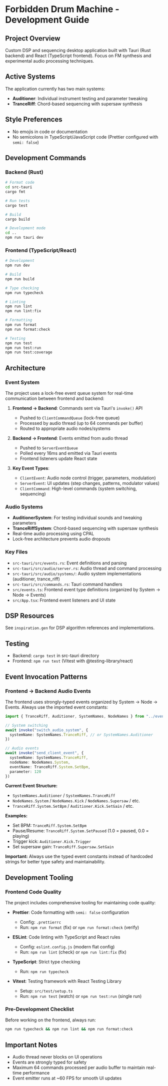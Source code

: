 # Forbidden Drum Machine - Development Guide

## Project Overview
Custom DSP and sequencing desktop application built with Tauri (Rust backend) and React (TypeScript frontend). Focus on FM synthesis and experimental audio processing techniques.

## Active Systems
The application currently has two main systems:
- **Auditioner**: Individual instrument testing and parameter tweaking
- **TranceRiff**: Chord-based sequencing with supersaw synthesis

## Style Preferences
- No emojis in code or documentation
- No semicolons in TypeScript/JavaScript code (Prettier configured with `semi: false`)

## Development Commands

### Backend (Rust)
```bash
# Format code
cd src-tauri
cargo fmt

# Run tests
cargo test

# Build
cargo build

# Development mode
cd ..
npm run tauri dev
```

### Frontend (TypeScript/React)
```bash
# Development
npm run dev

# Build
npm run build

# Type checking
npm run typecheck

# Linting
npm run lint
npm run lint:fix

# Formatting
npm run format
npm run format:check

# Testing
npm run test
npm run test:run
npm run test:coverage
```

## Architecture

### Event System
The project uses a lock-free event queue system for real-time communication between frontend and backend:

1. **Frontend → Backend**: Commands sent via Tauri's `invoke()` API
   - Pushed to `ClientCommandQueue` (lock-free queue)
   - Processed by audio thread (up to 64 commands per buffer)
   - Routed to appropriate audio nodes/systems

2. **Backend → Frontend**: Events emitted from audio thread
   - Pushed to `ServerEventQueue`
   - Polled every 16ms and emitted via Tauri events
   - Frontend listeners update React state

3. **Key Event Types**:
   - `ClientEvent`: Audio node control (trigger, parameters, modulation)
   - `ServerEvent`: UI updates (step changes, patterns, modulator values)
   - `ClientCommand`: High-level commands (system switching, sequencing)

### Audio Systems
- **AuditionerSystem**: For testing individual sounds and tweaking parameters
- **TranceRiffSystem**: Chord-based sequencing with supersaw synthesis
- Real-time audio processing using CPAL
- Lock-free architecture prevents audio dropouts

### Key Files
- `src-tauri/src/events.rs`: Event definitions and parsing
- `src-tauri/src/audio/server.rs`: Audio thread and command processing
- `src-tauri/src/audio/systems/`: Audio system implementations (auditioner, trance_riff)
- `src-tauri/src/commands.rs`: Tauri command handlers
- `src/events.ts`: Frontend event type definitions (organized by System → Node → Events)
- `src/App.tsx`: Frontend event listeners and UI state

## DSP Resources
See `inspiration.gen` for DSP algorithm references and implementations.

## Testing
- Backend: `cargo test` in src-tauri directory
- Frontend: `npm run test` (Vitest with @testing-library/react)

## Event Invocation Patterns

### Frontend → Backend Audio Events
The frontend uses strongly-typed events organized by System → Node → Events. Always use the imported event constants:

```typescript
import { TranceRiff, Auditioner, SystemNames, NodeNames } from "../events"

// System switching
await invoke("switch_audio_system", {
  systemName: SystemNames.TranceRiff, // or SystemNames.Auditioner
})

// Audio events
await invoke("send_client_event", {
  systemName: SystemNames.TranceRiff,
  nodeName: NodeNames.System,
  eventName: TranceRiff.System.SetBpm,
  parameter: 120
})
```

**Current Event Structure:**
- `SystemNames.Auditioner` / `SystemNames.TranceRiff`
- `NodeNames.System` / `NodeNames.Kick` / `NodeNames.Supersaw` / etc.
- `TranceRiff.System.SetBpm` / `Auditioner.Kick.SetGain` / etc.

**Examples:**
- Set BPM: `TranceRiff.System.SetBpm`
- Pause/Resume: `TranceRiff.System.SetPaused` (1.0 = paused, 0.0 = playing)
- Trigger kick: `Auditioner.Kick.Trigger`
- Set supersaw gain: `TranceRiff.Supersaw.SetGain`

**Important:** Always use the typed event constants instead of hardcoded strings for better type safety and maintainability.

## Development Tooling

### Frontend Code Quality
The project includes comprehensive tooling for maintaining code quality:

- **Prettier**: Code formatting with `semi: false` configuration
  - Config: `.prettierrc`
  - Run: `npm run format` (fix) or `npm run format:check` (verify)

- **ESLint**: Code linting with TypeScript and React rules
  - Config: `eslint.config.js` (modern flat config)
  - Run: `npm run lint` (check) or `npm run lint:fix` (fix)

- **TypeScript**: Strict type checking
  - Run: `npm run typecheck`

- **Vitest**: Testing framework with React Testing Library
  - Setup: `src/test/setup.ts`
  - Run: `npm run test` (watch) or `npm run test:run` (single run)

### Pre-Development Checklist
Before working on the frontend, always run:
```bash
npm run typecheck && npm run lint && npm run format:check
```

## Important Notes
- Audio thread never blocks on UI operations
- Events are strongly typed for safety
- Maximum 64 commands processed per audio buffer to maintain real-time performance
- Event emitter runs at ~60 FPS for smooth UI updates
